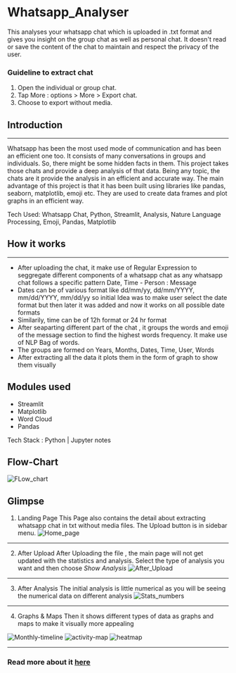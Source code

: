 # Whatsapp_Analyser

This analyses your whatsapp chat which is uploaded in .txt format and gives you insight on the group chat as well as personal chat. It doesn't read or save the content of the chat to maintain and respect the privacy of the user.

### Guideline to extract chat

1. Open the individual or group chat.
2. Tap More : options > More > Export chat.
3. Choose to export without media.


## Introduction 
<hr>
Whatsapp has been the most used mode of communication and has been an efficient one too. It consists of
many conversations in groups and individuals. So, there might be some hidden facts in them. This project takes
those chats and provide a deep analysis of that data. Being any topic, the chats are it provide the analysis in an
efficient and accurate way. The main advantage of this project is that it has been built using libraries like
pandas, seaborn, matplotlib, emoji etc. They are used to create data frames and plot graphs in an efficient way.

Tech Used: Whatsapp Chat, Python, Streamlit, Analysis, Nature Language Processing, Emoji, Pandas, Matplotlib

## How it works
<hr>

- After uploading the chat, it make use of Regular Expression to seggregate different components of a whatsapp chat as any whatsapp chat follows a specific pattern
 Date, Time - Person : Message
- Dates can be of various format like dd/mm/yy, dd/mm/YYYY, mm/dd/YYYY, mm/dd/yy so initial Idea was to make user select the date format but then later it was added and 
  now it works on all possible date formats
- Similarily, time can be of 12h format or 24 hr format 
- After seaparting different part of the chat , it groups the words and emoji of the message section to find the highest words frequency. It make use of NLP Bag of words.
- The groups are formed on Years, Months, Dates, Time, User, Words
- After extracting all the data it plots them in the form of graph to show them visually

## Modules used
- Streamlit
- Matplotlib
- Word Cloud
- Pandas

Tech Stack : Python | Jupyter notes

## Flow-Chart 
  ![FLow_chart](https://user-images.githubusercontent.com/70420133/191099294-22c0f659-b621-4557-a125-92be84ed9253.jpg)
  
  
## Glimpse

1. Landing Page
This Page also contains the detail about extracting whatsapp chat in txt without media files. The Upload button is in sidebar menu.
![Home_page](https://user-images.githubusercontent.com/70420133/191101613-548d12af-aa5d-48c2-8a94-aae916879a57.jpg)
<hr>

2. After Upload
After Uploading the file , the main page will not get updated with the statistics and analysis. Select the type of analysis you want and then choose *Show Analysis*
![After_Upload](https://user-images.githubusercontent.com/70420133/191102285-92c9a7d2-eed2-4e5d-be68-9899265e909e.jpg)
<hr>

3. After Analysis
The initial analysis is little numerical as you will be seeing the numerical data on different analysis
![Stats_numbers](https://user-images.githubusercontent.com/70420133/191102631-9be216b9-e41a-4c94-adca-6b58f87ff813.jpg)
<hr>

4. Graphs & Maps
Then it shows different types of data as graphs and maps to make it visually more appealing

![Monthly-timeline](https://user-images.githubusercontent.com/70420133/191102871-636713ac-e1cf-4e3b-917e-314606241ba7.jpg)
![activity-map](https://user-images.githubusercontent.com/70420133/191102903-85d53501-22ce-4487-8dec-7ccf062110f3.jpg)
![heatmap](https://user-images.githubusercontent.com/70420133/191102954-08a9d9dc-f882-428f-8099-1d4b1d81ef65.jpg)

<hr>

### Read more about it <a href="https://www.irjmets.com/uploadedfiles/paper//issue_5_may_2022/22029/final/fin_irjmets1651575263.pdf" alt="NLP">here</a>








